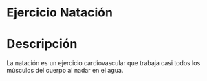 # Ejercicio Natación

# Descripción
La natación es un ejercicio cardiovascular que trabaja casi todos los músculos del cuerpo al nadar en el agua.